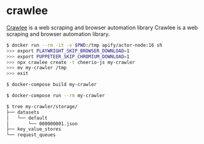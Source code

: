 crawlee
=======

[Crawlee][1] is a web scraping and browser automation library Crawlee is a web
scraping and browser automation library.

```bash
$ docker run --rm -it -v $PWD:/tmp apify/actor-node:16 sh
>>> export PLAYWRIGHT_SKIP_BROWSER_DOWNLOAD=1
>>> export PUPPETEER_SKIP_CHROMIUM_DOWNLOAD=1
>>> npx crawlee create -t cheerio-js my-crawler
>>> mv my-crawler /tmp
>>> exit

$ docker-compose build my-crawler

$ docker-compose run --rm my-crawler

$ tree my-crawler/storage/
├── datasets
│   └── default
│       └── 000000001.json
├── key_value_stores
└── request_queues
```

[1]: https://crawlee.dev/
